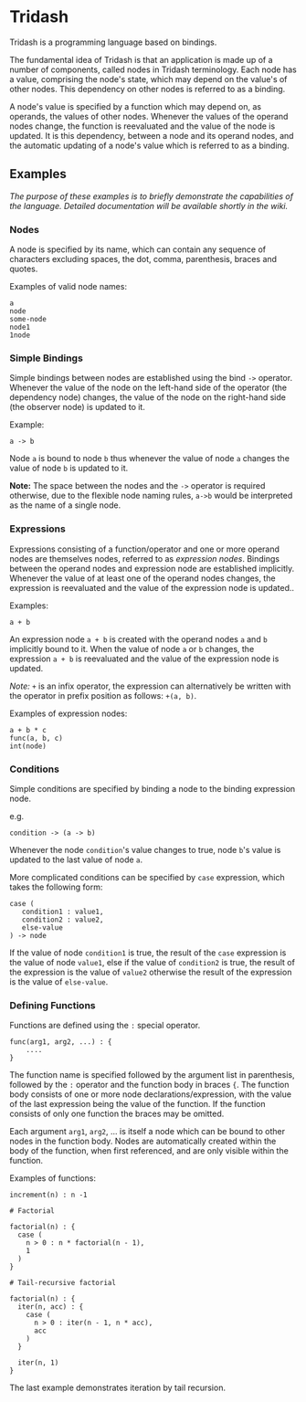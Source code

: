 # Tridash

Tridash is a programming language based on bindings.

The fundamental idea of Tridash is that an application is made up of a
number of components, called nodes in Tridash terminology. Each node
has a value, comprising the node's state, which may depend on the
value's of other nodes. This dependency on other nodes is referred to
as a binding.

A node's value is specified by a function which may depend on, as
operands, the values of other nodes. Whenever the values of the
operand nodes change, the function is reevaluated and the value of the
node is updated. It is this dependency, between a node and its operand
nodes, and the automatic updating of a node's value which is referred
to as a binding.


## Examples

_The purpose of these examples is to briefly demonstrate the
capabilities of the language. Detailed documentation will be available
shortly in the wiki._

### Nodes

A node is specified by its name, which can contain any sequence of
characters excluding spaces, the dot, comma, parenthesis, braces and
quotes.

Examples of valid node names:

    a
    node
    some-node
    node1
    1node


### Simple Bindings

Simple bindings between nodes are established using the bind `->`
operator. Whenever the value of the node on the left-hand side of the
operator (the dependency node) changes, the value of the node on the
right-hand side (the observer node) is updated to it.

Example:

    a -> b

Node `a` is bound to node `b` thus whenever the value of node `a`
changes the value of node `b` is updated to it.

**Note:** The space between the nodes and the `->` operator is required
otherwise, due to the flexible node naming rules, `a->b` would be
interpreted as the name of a single node.


### Expressions

Expressions consisting of a function/operator and one or more operand
nodes are themselves nodes, referred to as *expression
nodes*. Bindings between the operand nodes and expression node are
established implicitly. Whenever the value of at least one of the
operand nodes changes, the expression is reevaluated and the value of
the expression node is updated..

Examples:

    a + b

An expression node `a + b` is created with the operand nodes `a` and
`b` implicitly bound to it. When the value of node `a` or `b` changes,
the expression `a + b` is reevaluated and the value of the expression
node is updated.

*Note:* `+` is an infix operator, the expression can alternatively be
written with the operator in prefix position as follows: `+(a, b)`.

Examples of expression nodes:

    a + b * c
    func(a, b, c)
    int(node)


### Conditions

Simple conditions are specified by binding a node to the binding
expression node.

e.g.

    condition -> (a -> b)

Whenever the node `condition`'s value changes to true, node `b`'s
value is updated to the last value of node `a`.


More complicated conditions can be specified by `case` expression,
which takes the following form:

    case (
       condition1 : value1,
       condition2 : value2,
       else-value
    ) -> node


If the value of node `condition1` is true, the result of the `case`
expression is the value of node `value1`, else if the value of
`condition2` is true, the result of the expression is the value of
`value2` otherwise the result of the expression is the value of
`else-value`.


### Defining Functions

Functions are defined using the `:` special operator.

    func(arg1, arg2, ...) : {
        ....
    }

The function name is specified followed by the argument list in
parenthesis, followed by the `:` operator and the function body in
braces `{`. The function body consists of one or more node
declarations/expression, with the value of the last expression being
the value of the function. If the function consists of only one
function the braces may be omitted.

Each argument `arg1`, `arg2`, ... is itself a node which can be bound
to other nodes in the function body. Nodes are automatically created
within the body of the function, when first referenced, and are only
visible within the function.

Examples of functions:

    increment(n) : n -1

    # Factorial

    factorial(n) : {
      case (
        n > 0 : n * factorial(n - 1),
        1
      )
    }

    # Tail-recursive factorial

    factorial(n) : {
      iter(n, acc) : {
        case (
          n > 0 : iter(n - 1, n * acc),
          acc
        )
      }

      iter(n, 1)
    }

The last example demonstrates iteration by tail recursion.
